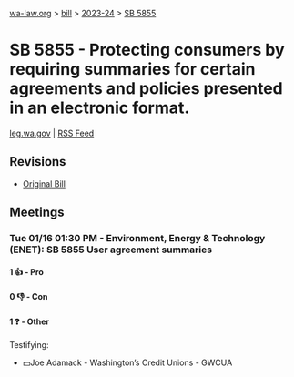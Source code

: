 [wa-law.org](/) > [bill](/bill/) > [2023-24](/bill/2023-24/) > [SB 5855](/bill/2023-24/sb/5855/)

# SB 5855 - Protecting consumers by requiring summaries for certain agreements and policies presented in an electronic format.
[leg.wa.gov](https://app.leg.wa.gov/billsummary?BillNumber=5855&Year=2023&Initiative=false) | [RSS Feed](./rss.xml)

## Revisions
* [Original Bill](1/)

## Meetings
### Tue 01/16 01:30 PM - Environment, Energy & Technology (ENET): SB 5855 User agreement summaries
#### 1 👍 - Pro

#### 0 👎 - Con

#### 1 ❓ - Other
Testifying:
* 💵Joe Adamack - Washington’s Credit Unions - GWCUA
